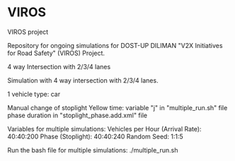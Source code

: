 # VIROS
VIROS project

Repository for ongoing simulations for DOST-UP DILIMAN "V2X Initiatives for Road Safety" (VIROS) Project.

4 way Intersection with 2/3/4 lanes

Simulation with 4 way intersection with 2/3/4 lanes.

1 vehicle type: car

Manual change of stoplight Yellow time: 
variable "j" in "multiple_run.sh" file
phase duration in "stoplight_phase.add.xml" file

Variables for multiple simulations:
Vehicles per Hour (Arrival Rate): 40:40:200
Phase (Stoplight): 40:40:240
Random Seed: 1:1:5

Run the bash file for multiple simulations:
./multiple_run.sh

